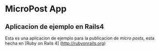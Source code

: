 # MicroPost App
## Aplicacion de ejemplo en Rails4

Esta es una aplicacion de ejemplo para la publicacion de *micro posts*, esta hecha en [Ruby on Rails 4] (http://rubyonrails.org)